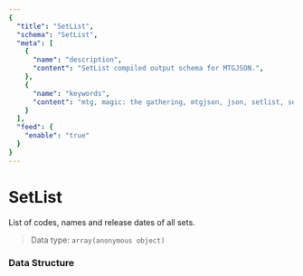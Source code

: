 ```yaml
---
{
  "title": "SetList",
  "schema": "SetList",
  "meta": [
    {
      "name": "description",
      "content": "SetList compiled output schema for MTGJSON.",
    },
    {
      "name": "keywords",
      "content": "mtg, magic: the gathering, mtgjson, json, setlist, set list",
    }
  ],
  "feed": {
    "enable": "true"
  }
}
---
```


# SetList

List of codes, names and release dates of all sets.

> Data type: `array(anonymous object)`  

### Data Structure

<GenerateTable/>
